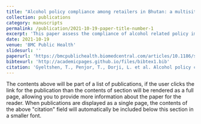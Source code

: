 ```yaml
---
title: "Alcohol policy compliance among retailers in Bhutan: a multisite community intervention study"
collection: publications
category: manuscripts
permalink: /publication/2021-10-19-paper-title-number-1
excerpt: 'This paper assess the compliance of alcohol related policy implementations in three district towns of Bhutan'
date: 2021-10-19
venue: 'BMC Public Health'
slidesurl: ''
paperurl: 'https://bmcpublichealth.biomedcentral.com/articles/10.1186/s12889-021-11932-0'
bibtexurl: 'http://academicpages.github.io/files/bibtex1.bib'
citation: 'Gyeltshen, T., Penjor, T., Dorji, L. et al. Alcohol policy compliance among retailers in Bhutan: a multisite community intervention study. BMC Public Health 21, 1893 (2021). https://doi.org/10.1186/s12889-021-11932-0'
---
```

The contents above will be part of a list of publications, if the user clicks the link for the publication than the contents of section will be rendered as a full page, allowing you to provide more information about the paper for the reader. When publications are displayed as a single page, the contents of the above "citation" field will automatically be included below this section in a smaller font.
